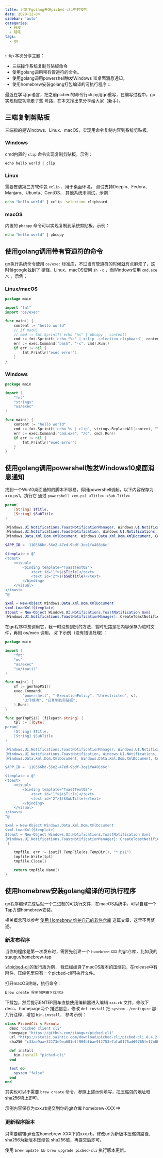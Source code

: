 ```yaml
---
title: 分享下golang开发picbed-cli中的技巧
date: 2020-12-04
sidebar: 'auto'
categories:
  - 开发
  - 随笔
tags:
  - go
---
```


:::tip
本次分享主题：
  - 三端操作系统复制剪贴板命令
  - 使用golang调用带有管道符的命令。
  - 使用golang调用powershell触发Windows 10桌面消息通知。
  - 使用homebrew安装golang打包编译的可执行程序
:::

<!-- more -->

最近在学习go语言，把之前picbed的命令行cli.py用go重写，在编写过程中，go实现相应功能走了些
弯路，在本文拎出来分享给大家（新手）。

## 三端复制剪贴板

三端指的是Windows、Linux、macOS，实现用命令复制内容到系统剪贴板。

### Windows

cmd内置的 `clip` 命令实现复制剪贴板，示例：

```batch
echo hello world | clip
```

### Linux

需要安装第三方软件包 `xclip` ，用于桌面环境，
测试支持Deepin、Fedora、Manjaro、Ubuntu、CentOS，
其他系统未测试，示例：

```bash
echo "hello world" | xclip -selection clipboard
```

### macOS

内置的 `pbcopy` 命令可以实现复制到系统剪贴板，示例：

```bash
echo "hello world" | pbcopy
```

## 使用golang调用带有管道符的命令

go执行系统命令使用 `os/exec` 标准库，不过当有管道符的时候就有点麻烦了，这时候google找到了
捷径，Linux、macOS使用 `sh -c` ，而Windows使用 `cmd.exe /C` ，示例：

### Linux/macOS
 
```go
package main

import "fmt"
import "os/exec"

func main() {
    content := "hello world"
    // if macOS
    // cmd := fmt.Sprintf(`echo "%s" | pbcopy`, content)
	cmd := fmt.Sprintf(`echo "%s" | xclip -selection clipboard`, content)
    err := exec.Command("bash", "-c", cmd).Run()
    if err != nil {
        fmt.Println("exec error")
    }
}
```

### Windows

```go
package main

import (
    "fmt"
    "strings"
    "os/exec"
)

func main() {
    content := "hello world"
    cmd := fmt.Sprintf(`echo %s | clip`, strings.ReplaceAll(content, "\n", "\\n"))
	err := exec.Command("cmd.exe", "/C", cmd).Run()
	if err != nil {
        fmt.Println("exec error")
	}
}
```

## 使用golang调用powershell触发Windows10桌面消息通知

找到一个Win10桌面通知的脚本不容易，得用powershell调起，以下内容保存为xxx.ps1，执行它
通过 `powershell xxx.ps1 <Title> <Sub-Title>`

```powershell
param(
    [String] $Title,
    [String] $SubTitle
)

[Windows.UI.Notifications.ToastNotificationManager, Windows.UI.Notifications, ContentType = WindowsRuntime] | Out-Null
[Windows.UI.Notifications.ToastNotification, Windows.UI.Notifications, ContentType = WindowsRuntime] | Out-Null
[Windows.Data.Xml.Dom.XmlDocument, Windows.Data.Xml.Dom.XmlDocument, ContentType = WindowsRuntime] | Out-Null

$APP_ID = '110366bd-56e2-47ed-9bdf-3ce1fa408b6c'

$template = @"
<toast>
    <visual>
        <binding template="ToastText02">
            <text id="1">$($Title)</text>
            <text id="2">$($SubTitle)</text>
        </binding>
    </visual>
</toast>
"@

$xml = New-Object Windows.Data.Xml.Dom.XmlDocument
$xml.LoadXml($template)
$toast = New-Object Windows.UI.Notifications.ToastNotification $xml
[Windows.UI.Notifications.ToastNotificationManager]::CreateToastNotifier($APP_ID).Show($toast)
```

在go程序中想调用它，我一时没想到别的方法，暂时思路是把内容保存为临时文件，再用 os/exec 调用，
如下示例（没有错误处理）：

```go
package main

import (
	"fmt"
	"os"
    "os/exec"
	"io/ioutil"
)

func main() {
    sf := genTmpPS1()
	exec.Command(
		"powershell", "-ExecutionPolicy", "Unrestricted", sf,
		"上传成功", "已复制到剪贴板",
	).Run()
}

func genTmpPS1() (filepath string) {
	tpl := []byte(`
param(
    [String] $Title,
    [String] $SubTitle
)

[Windows.UI.Notifications.ToastNotificationManager, Windows.UI.Notifications, ContentType = WindowsRuntime] | Out-Null
[Windows.UI.Notifications.ToastNotification, Windows.UI.Notifications, ContentType = WindowsRuntime] | Out-Null
[Windows.Data.Xml.Dom.XmlDocument, Windows.Data.Xml.Dom.XmlDocument, ContentType = WindowsRuntime] | Out-Null

$APP_ID = '110366bd-56e2-47ed-9bdf-3ce1fa408b6c'

$template = @"
<toast>
    <visual>
        <binding template="ToastText02">
            <text id="1">$($Title)</text>
            <text id="2">$($SubTitle)</text>
        </binding>
    </visual>
</toast>
"@

$xml = New-Object Windows.Data.Xml.Dom.XmlDocument
$xml.LoadXml($template)
$toast = New-Object Windows.UI.Notifications.ToastNotification $xml
[Windows.UI.Notifications.ToastNotificationManager]::CreateToastNotifier($APP_ID).Show($toast)
`)

	tmpfile, err := ioutil.TempFile(os.TempDir(), "*.ps1")
	tmpfile.Write(tpl)
	tmpfile.Close()

	return tmpfile.Name()
}
```

## 使用homebrew安装golang编译的可执行程序

go程序编译完成后就一个二进制的可执行文件，在macOS系统中，可以自建一个Tap方便homebrew安装。

相关概念可以参考 [使用 Homebrew 维护自己的软件仓库](https://mogeko.me/2019/046/)
这篇文章，这里不再赘述。

### 新发布程序

当你的程序是第一次发布时，需要先创建一个 `homebrew-XXX` 的git仓库，比如我的
[staugur/homebrew-tap](https://github.com/staugur/homebrew-tap)

以[picbed-cli](https://github.com/staugur/picbed-cli)的发行版为例，
我已经编译了macOS版本的压缩包，在release中有附件，压缩包里只有一个picbed-cli可执行文件。

打开macOS终端，执行命令：

```bash
brew create 程序包网络下载地址
```

下载包，然后提示ENTER回车直接使用编辑器进入编辑 `xxx.rb` 文件，修改下desc、homepage两个
描述信息，修改 `def install` 把 `system ./configure` 那几行注释，增加 `bin.install`，
参考示例：

```ruby
class PicbedCli < Formula
  desc "picbed client cli"
  homepage "https://github.com/staugur/picbed-cli"
  url "https://static.saintic.com/download/picbed-cli/picbed-cli.0.4.2-darwin-amd64.tar.gz"
  sha256 "c33ae9aae32273e9ea681eff904bfbae912753e7afa0175ad69765fe17b002ff"

  def install
    bin.install "picbed-cli"
  end

  test do
    system "false"
  end
end
```

其实也可以不需要 `brew create` 命令，参照上述示例填写，把压缩包的地址和sha256填上即可。

示例内容保存为xxx.rb提交到你的git仓库 homebrew-XXX 中

### 更新程序版本

只需要编辑git仓库homebrew-XXX下的xxx.rb，修改url为新版本压缩包路径、sha256为新版本压缩包
sha256值，再提交后即可。

使用 `brew update && brew upgrade picbed-cli` 执行版本更新。
